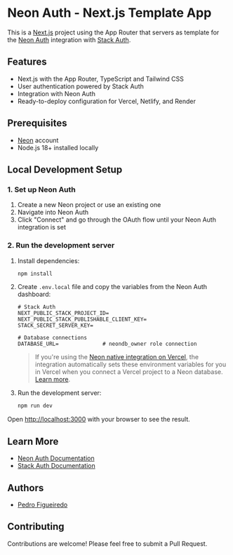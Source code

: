 # Neon Auth - Next.js Template App

This is a [Next.js](https://nextjs.org) project using the App Router that servers as template for the [Neon Auth](https://neon.tech/docs/guides/neon-identity) integration with [Stack Auth](https://docs.stack-auth.com/overview).

## Features

- Next.js with the App Router, TypeScript and Tailwind CSS
- User authentication powered by Stack Auth
- Integration with Neon Auth
- Ready-to-deploy configuration for Vercel, Netlify, and Render

## Prerequisites

- [Neon](https://neon.tech) account
- Node.js 18+ installed locally

## Local Development Setup

### 1. Set up Neon Auth

1. Create a new Neon project or use an existing one
2. Navigate into Neon Auth
3. Click "Connect" and go through the OAuth flow until your Neon Auth integration is set

### 2. Run the development server

1. Install dependencies:

   ```bash
   npm install
   ```

2. Create `.env.local` file and copy the variables from the Neon Auth dashboard:

   ```
   # Stack Auth
   NEXT_PUBLIC_STACK_PROJECT_ID=
   NEXT_PUBLIC_STACK_PUBLISHABLE_CLIENT_KEY=
   STACK_SECRET_SERVER_KEY=

   # Database connections
   DATABASE_URL=              # neondb_owner role connection
   ```

   > If you're using the [Neon native integration on Vercel](https://vercel.com/marketplace/neon), the integration automatically sets these environment variables for you in Vercel when you connect a Vercel project to a Neon database. [Learn more](/docs/guides/vercel-native-integration#environment-variables-set-by-the-integration).

3. Run the development server:

   ```bash
   npm run dev
   ```

Open [http://localhost:3000](http://localhost:3000) with your browser to see the result.

## Learn More

- [Neon Auth Documentation](https://neon.tech/docs/guides/neon-identity)
- [Stack Auth Documentation](https://docs.stack-auth.com/)

## Authors

- [Pedro Figueiredo](https://github.com/pffigueiredo)

## Contributing

Contributions are welcome! Please feel free to submit a Pull Request.
